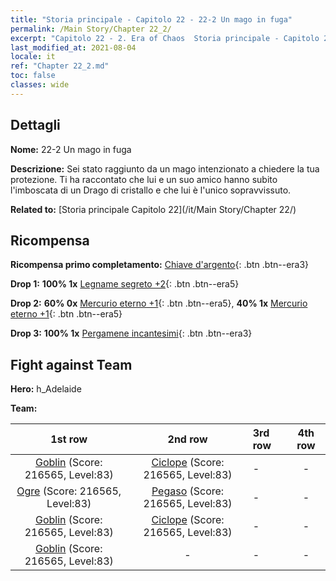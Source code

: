 ```yaml
---
title: "Storia principale - Capitolo 22 - 22-2 Un mago in fuga"
permalink: /Main Story/Chapter 22_2/
excerpt: "Capitolo 22 - 2. Era of Chaos  Storia principale - Capitolo 22_2. 22-2 Un mago in fuga"
last_modified_at: 2021-08-04
locale: it
ref: "Chapter 22_2.md"
toc: false
classes: wide
---
```


## Dettagli

 **Nome:** 22-2 Un mago in fuga

 **Descrizione:** Sei stato raggiunto da un mago intenzionato a chiedere la tua protezione. Ti ha raccontato che lui e un suo amico hanno subito l'imboscata di un Drago di cristallo e che lui è l'unico sopravvissuto.

 **Related to:** [Storia principale Capitolo 22](/it/Main Story/Chapter 22/)

## Ricompensa

 **Ricompensa primo completamento:** [Chiave d'argento](/ItemsIT/con_693/){: .btn .btn--era3}

 **Drop 1:** **100% 1x** [Legname segreto +2](/ItemsIT/mat_76/){: .btn .btn--era5}

 **Drop 2:** **60% 0x** [Mercurio eterno +1](/ItemsIT/mat_70/){: .btn .btn--era5}, **40% 1x** [Mercurio eterno +1](/ItemsIT/mat_70/){: .btn .btn--era5}

 **Drop 3:** **100% 1x** [Pergamene incantesimi](/ItemsIT/con_694/){: .btn .btn--era3}


## Fight against Team
 **Hero:** h_Adelaide

 **Team:**


  | 1st row | 2nd row | 3rd row | 4th row |
  |:----:|:----:|:----|:----:|
  | [Goblin](/it/units/Goblin/) (Score: 216565, Level:83)  | [Ciclope](/it/units/Cyclops/) (Score: 216565, Level:83)  | - | - |
  | [Ogre](/it/units/Ogre/) (Score: 216565, Level:83)  | [Pegaso](/it/units/Pegasus/) (Score: 216565, Level:83)  | - | - |
  | [Goblin](/it/units/Goblin/) (Score: 216565, Level:83)  | [Ciclope](/it/units/Cyclops/) (Score: 216565, Level:83)  | - | - |
  | [Goblin](/it/units/Goblin/) (Score: 216565, Level:83)  | - | - | - |


